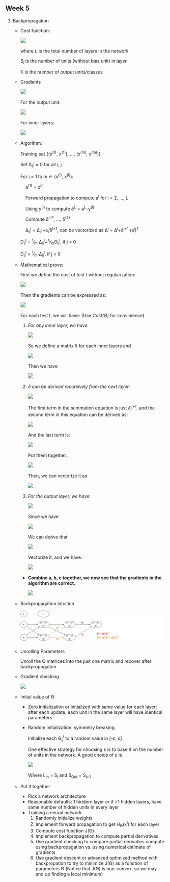 ## Week 5
1. Backpropagation

   * Cost function:
  
      <img src="https://latex.codecogs.com/svg.latex?J(\Theta)=-\frac{1}{m}\Bigg[\sum_{t=1}^{m}\sum_{k=1}^{K}y_k^{(t)}\textrm{log}h_{\Theta}(x)_k^{(t)}+(1-y_k^{(t)})\textrm{log}(1-h_{\Theta}(x)_k^{(t)})\Bigg]+\frac{\lambda}{2m}\sum_{l=1}^{L-1}\sum_{i=1}^{S_l}\sum_{j=1}^{S_{l+1}}(\Theta_{ji}^{l})^2"/>

      where *L* is the total number of layers in the network
    
      *S<sub>l</sub>* is the number of units (without bias unit) in layer
      
      K is the number of output units/classes
   * Gradients
      
      <img src="https://latex.codecogs.com/svg.latex?\frac{\partial}{\partial\Theta_{ij}^{l}}J(\Theta)=\frac{1}{m}\sum_{t=1}^{m}(a_j^{l})^{(t)}\cdot(\delta_i^{l+1})^{(t)}+\frac{\lambda}{m}\Theta_{ij}^{l}"/>
      
      For the output unit:
      
      <img src="https://latex.codecogs.com/svg.latex?\delta_i^{L}=a_j^{L}-y_j"/>
      
      For inner layers:
      
      <img src="https://latex.codecogs.com/svg.latex?\delta_i^{l}=(\Theta^{l})^T\cdot\delta^{l+1}.*g'(z^l)=(\Theta^{l})^T\cdot\delta^{l+1}.*a^{l}.*(1-a^{l})"/>

   
   * Algorithm:
   
      Training set {(x<sup>(1)</sup>, x<sup>(1)</sup>), ..., (x<sup>(m)</sup>, x<sup>(m)</sup>)}
      
      Set &Delta;<sub>ij</sub><sup>l</sup> = 0 for all i, j
      
      For i = 1 to m &larr; (x<sup>(i)</sup>, x<sup>(i)</sup>):
      
      &nbsp;&nbsp;&nbsp;&nbsp;a<sup>(1)</sup> = x<sup>(i)</sup>
      
      &nbsp;&nbsp;&nbsp;&nbsp;Forward propagation to compute a<sup>l</sup> for l = 2, ..., L
      
      &nbsp;&nbsp;&nbsp;&nbsp;Using y<sup>(i)</sup> to compute &delta;<sup>L</sup> = a<sup>L</sup>-y<sup>(i)</sup>
      
      &nbsp;&nbsp;&nbsp;&nbsp;Compute &delta;<sup>L-1</sup>, ..., &delta;<sup>(2)</sup>
      
      &nbsp;&nbsp;&nbsp;&nbsp;&Delta;<sub>ij</sub><sup>l</sup> = &Delta;<sub>ij</sub><sup>l</sup>+a<sub>j</sub><sup>l</sup>&delta;<sup>l+1</sup>, can be vectorized as &Delta;<sup>l</sup> = &Delta;<sup>l</sup>+&delta;<sup>l+1</sup>&sdot;(a<sup>l</sup>)<sup>T</sup>
      
      D<sub>ij</sub><sup>l</sup> = <sup>1</sup>&frasl;<sub>m</sub>&sdot;&Delta;<sub>ij</sub><sup>l</sup>+<sup>&lambda;</sup>&frasl;<sub>m</sub>&Theta;<sub>ij</sub><sup>l</sup>, if j &ne; 0
      
      D<sub>ij</sub><sup>l</sup> = <sup>1</sup>&frasl;<sub>m</sub>&sdot;&Delta;<sub>ij</sub><sup>l</sup>, if j = 0
 
   * Mathematical prove:
   
      First we define the cost of test t without regularization:
      
      <img src="https://latex.codecogs.com/svg.latex?Cost(\Theta,t)=-\sum_{k=1}^{K}\Big(y_k^{(t)}\textrm{log}h_{\Theta}(x)_k^{(t)}+(1-y_k^{(t)})\textrm{log}(1-h_{\Theta}(x)_k^{(t)})\Big)"/>
      
      Then the gradients can be expressed as:
      
      <img src="https://latex.codecogs.com/svg.latex?J(\Theta)=-\frac{1}{m}\sum_{t=1}^{m}Cost(\Theta,t)+\frac{\lambda}{2m}\sum_{l=1}^{L-1}\sum_{i=1}^{S_l}\sum_{j=1}^{S_{l+1}}(\Theta_{ji}^{l})^2"/>
      
      For each test t, we will have: (Use *Cost(&Theta;)* for convinience)
        
      1. *For any inner layer, we have:*
      
         <img src="https://latex.codecogs.com/svg.latex?\frac{{\partial}Cost(\Theta)}{\partial\Theta_{ij}^l}=\frac{{\partial}Cost(\Theta)}{{\partial}z_i^{l+1}}\cdot\frac{{\partial}z_i^{l+1}}{\partial\Theta_{ij}^l}=\frac{{\partial}Cost(\Theta)}{{\partial}z_i^{l+1}}{\cdot}a_j^l"/>
      
         So we define a matrix &delta; for each inner layers and
      
         <img src="https://latex.codecogs.com/svg.latex?\delta_i^l=\frac{{\partial}Cost(\Theta)}{{\partial}z_i^{l}}"/>
      
         Then we have
      
         <img src="https://latex.codecogs.com/svg.latex?\frac{{\partial}Cost(\Theta)}{\partial\Theta_{ij}^l}=\delta_i^{l+1}{\cdot}a_j^l"/>
      
      2. *&delta; can be derived recursively from the next layer:*
            
         <img src="https://latex.codecogs.com/svg.latex?\frac{{\partial}Cost(\Theta)}{{\partial}z_i^{l}}=\sum_{k=0}^{S_{l+1}}\frac{{\partial}Cost(\Theta)}{{\partial}z_k^{l+1}}\cdot\frac{{\partial}z_k^{l+1}}{{\partial}z_i^{l}}=\sum_{k=0}^{S_{l+1}}\frac{{\partial}Cost(\Theta)}{{\partial}z_k^{l+1}}\cdot\frac{{\partial}(\Theta_k^l{\cdot}a^l)}{{\partial}a_i^l}\cdot\frac{{\partial}a_i^l}{{\partial}z_i^{l}}"/>
      
         The first term in the summation equation is just *&delta;<sub>i</sub><sup>l+1</sup>*, and the second term in this equation can be derived as:
      
         <img src="https://latex.codecogs.com/svg.latex?\frac{{\partial}(\Theta_k^l{\cdot}a^l)}{{\partial}a_i^l}=\frac{{\partial}(\cdots+\Theta_{ki}^l{\cdot}a_i^l+\cdots)}{{\partial}a_i^l}=\Theta_{ki}^l"/>
      
         And the last term is:
      
         <img src="https://latex.codecogs.com/svg.latex?\frac{{\partial}a_i^l}{{\partial}z_i^{l}}=g'(z_i^l)=a_i^l(1-a_i^l)"/>
      
         Put them together:
      
         <img src="https://latex.codecogs.com/svg.latex?\delta_i^l=\sum_{k=0}^{S_{l+1}}\delta_k^{l+1}{\cdot}\theta_{ki}^l{\cdot}g'(z_i^l)=((\theta^T)_i\cdot\delta^{l+1})g'(z_i^l)"/>
      
         Then, we can vectorize it as
      
         <img src="https://latex.codecogs.com/svg.latex?\delta^l=(\theta^T\cdot\delta^{l+1}).*g'(z^l)"/>
      
      3. *For the output layer, we have:*
      
         <img src="https://latex.codecogs.com/svg.latex?\frac{{\partial}Cost(\Theta)}{{\partial}z_i^{L}}=-\frac{{\partial}\big(y_i\textrm{log}h_{\Theta}(x)_i+(1-y_i)\textrm{log}(1-h_{\Theta}(x)_i)\big)}{{\partial}z_i^{L}}\\=-\frac{{\partial}\big(y_i\textrm{log}h_{\Theta}(x)_i+(1-y_i)\textrm{log}(1-h_{\Theta}(x)_i)\big)}{{\partial}h_{\Theta}(x^{L})_i}\frac{{\partial}h_{\Theta}(x^{L})_i}{{\partial}z_i^{L}}\\=-\Big(\frac{y_i}{h_{\Theta}(x^{L})_i}-\frac{1-y_i}{1-h_{\Theta}(x^L)_i}\Big)g'(z_i^L)\\=-\frac{y_i-h_{\Theta}(x^{L})_i}{h_{\Theta}(x^{L})_i(1-h_{\Theta}(x^{L})_i)}g'(z_i^L)"/>
      
         Since we have
      
         <img src="https://latex.codecogs.com/svg.latex?g'(z_i^L)=h_{\Theta}(x^{L})_i(1-h_{\Theta}(x^{L})_i)"/>
      
         We can derive that
      
         <img src="https://latex.codecogs.com/svg.latex?\frac{{\partial}Cost(\Theta)}{{\partial}z_i^{L}}=h_{\Theta}(x^{L})_i-y_i"/>
      
         Vectorize it, and we have:
      
         <img src="https://latex.codecogs.com/svg.latex?\delta^L=h_{\Theta}(x^{L})-y=a^L-y"/>
      
      * **Combine a, b, c together, we now see that the gradients in the algorithm are correct.**
         
         <img src="https://latex.codecogs.com/svg.latex?\frac{\partial}{\partial\Theta_{ij}^{l}}J(\Theta)=\frac{1}{m}\sum_{t=1}^{m}\frac{{\partial}Cost(\Theta,t)}{\partial\Theta_{ij}^{l}}+\frac{\lambda}{m}\Theta_{ij}^{l}=\frac{1}{m}\sum_{t=1}^{m}(a_j^{l})^{(t)}\cdot(\delta_i^{l+1})^{(t)}+\frac{\lambda}{m}\Theta_{ij}^{l}"/>

   * Backpropagation intuition

      ![BackPropIntuition](../images/BackPropIntuition.jpg)

   * Unrolling Parameters

      Unroll the &Theta; matrices into the just one matrix and recover after backpropogation.

   * Gradient checking

       <img src="https://latex.codecogs.com/svg.latex?\frac{{\partial}J(\Theta)}{\Theta_{ij}^{l}}\approx\frac{J(...,\Theta_{ij}^{l}+\epsilon,...)-J(...,\Theta_{ij}^{l}-\epsilon,...)}{2\epsilon}"/>
    
   * Initial value of &Theta;
      * Zero initialization or initialized with same value for each layer: after each update, each unit in the same layer will have identical parameters
      * Random initialization: symmetry breaking.
         
         Initialize each &Theta;<sub>ij</sub><sup>l</sup> to a random value in [-&epsilon;, &epsilon;]

         One effective strategy for choosing &epsilon; is to base it on the number of units in the network. A good choice of &epsilon; is 

         <img src="https://latex.codecogs.com/svg.latex?\epsilon=\frac{\sqrt{6}}{\sqrt{L_{in}+L_{out}}}"/>

         Where L<sub>In</sub> = S<sub>l</sub> and S<sub>Out</sub> = S<sub>l+1</sub>

   * Put it together
      * Pick a network architecture
      * Reasonable defaults: 1 hiddern layer or if >1 hidden layers, have same number of hidden units in every layer
      * Training a neural network
         1. Randomly initialize weights
         2. Implement forward propagation to get H<sub>&Theta;</sub>(x<sup>l</sup>) for each layer
         3. Compute cost function J(&Theta;)
         4. Implement backpropagation to compute partial derivatives
         5. Use gradient checking to compare partial derivaties compute using backpropagation vs. using numerical estimate of gradients
         6. Use gradient descent or advanced optimized method with backpropation to try to minimize J(&Theta;) as a function of parameters &Theta; (Notice that J(&Theta;) is non-convex, so we may end up finding a local minimum)
